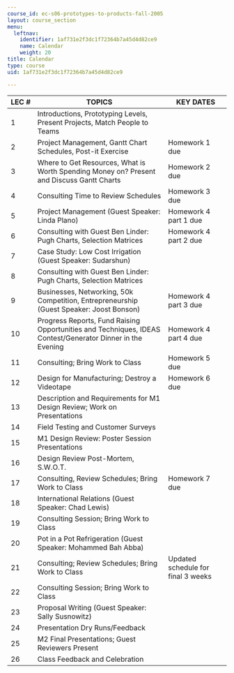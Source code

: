 ```yaml
---
course_id: ec-s06-prototypes-to-products-fall-2005
layout: course_section
menu:
  leftnav:
    identifier: 1af731e2f3dc1f72364b7a45d4d82ce9
    name: Calendar
    weight: 20
title: Calendar
type: course
uid: 1af731e2f3dc1f72364b7a45d4d82ce9

---
```


| LEC # | TOPICS | KEY DATES |
| --- | --- | --- |
| 1 | Introductions, Prototyping Levels, Present Projects, Match People to Teams |  |
| 2 | Project Management, Gantt Chart Schedules, Post-it Exercise | Homework 1 due |
| 3 | Where to Get Resources, What is Worth Spending Money on? Present and Discuss Gantt Charts | Homework 2 due |
| 4 | Consulting Time to Review Schedules | Homework 3 due |
| 5 | Project Management (Guest Speaker: Linda Plano) | Homework 4 part 1 due |
| 6 | Consulting with Guest Ben Linder: Pugh Charts, Selection Matrices | Homework 4 part 2 due |
| 7 | Case Study: Low Cost Irrigation (Guest Speaker: Sudarshun) |  |
| 8 | Consulting with Guest Ben Linder: Pugh Charts, Selection Matrices |  |
| 9 | Businesses, Networking, 50k Competition, Entrepreneurship (Guest Speaker: Joost Bonson) | Homework 4 part 3 due |
| 10 | Progress Reports, Fund Raising Opportunities and Techniques, IDEAS Contest/Generator Dinner in the Evening | Homework 4 part 4 due |
| 11 | Consulting; Bring Work to Class | Homework 5 due |
| 12 | Design for Manufacturing; Destroy a Videotape | Homework 6 due |
| 13 | Description and Requirements for M1 Design Review; Work on Presentations |  |
| 14 | Field Testing and Customer Surveys |  |
| 15 | M1 Design Review: Poster Session Presentations |  |
| 16 | Design Review Post-Mortem, S.W.O.T. |  |
| 17 | Consulting, Review Schedules; Bring Work to Class | Homework 7 due |
| 18 | International Relations (Guest Speaker: Chad Lewis) |  |
| 19 | Consulting Session; Bring Work to Class |  |
| 20 | Pot in a Pot Refrigeration (Guest Speaker: Mohammed Bah Abba) |  |
| 21 | Consulting; Review Schedules; Bring Work to Class | Updated schedule for final 3 weeks |
| 22 | Consulting Session; Bring Work to Class |  |
| 23 | Proposal Writing (Guest Speaker: Sally Susnowitz) |  |
| 24 | Presentation Dry Runs/Feedback |  |
| 25 | M2 Final Presentations; Guest Reviewers Present |  |
| 26 | Class Feedback and Celebration |